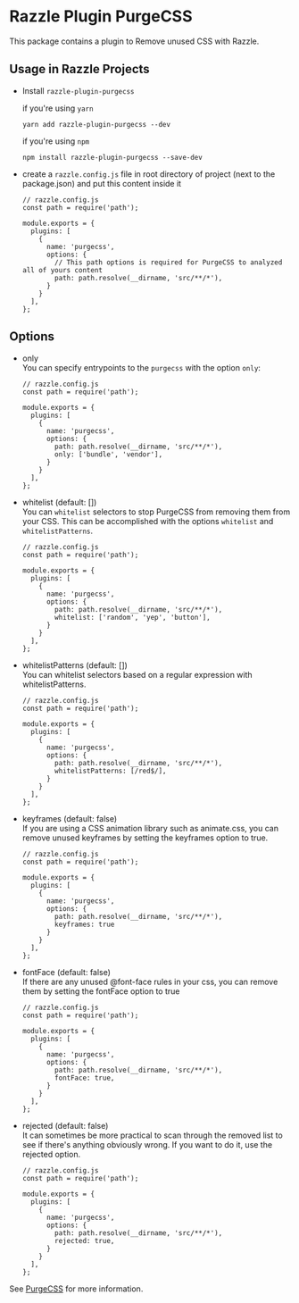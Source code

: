 # Razzle Plugin PurgeCSS

This package contains a plugin to Remove unused CSS with Razzle.

## Usage in Razzle Projects

- Install `razzle-plugin-purgecss`

  if you're using `yarn`

  ```
  yarn add razzle-plugin-purgecss --dev
  ```

  if you're using `npm`

  ```
  npm install razzle-plugin-purgecss --save-dev
  ```

- create a `razzle.config.js` file in root directory of project (next to the package.json) and put this content inside it

  ```
  // razzle.config.js
  const path = require('path');

  module.exports = {
    plugins: [
      {
        name: 'purgecss',
        options: {
          // This path options is required for PurgeCSS to analyzed all of yours content
          path: path.resolve(__dirname, 'src/**/*'),
        }
      }
    ],
  };
  ```

## Options

- only <br>
  You can specify entrypoints to the `purgecss` with the option `only`:

  ```
  // razzle.config.js
  const path = require('path');

  module.exports = {
    plugins: [
      {
        name: 'purgecss',
        options: {
          path: path.resolve(__dirname, 'src/**/*'),
          only: ['bundle', 'vendor'],
        }
      }
    ],
  };
  ```

- whitelist (default: []) <br>
  You can `whitelist` selectors to stop PurgeCSS from removing them from your CSS. This can be accomplished with the options `whitelist` and `whitelistPatterns`.

  ```
  // razzle.config.js
  const path = require('path');

  module.exports = {
    plugins: [
      {
        name: 'purgecss',
        options: {
          path: path.resolve(__dirname, 'src/**/*'),
          whitelist: ['random', 'yep', 'button'],
        }
      }
    ],
  };
  ```

- whitelistPatterns (default: []) <br>
  You can whitelist selectors based on a regular expression with whitelistPatterns.

  ```
  // razzle.config.js
  const path = require('path');

  module.exports = {
    plugins: [
      {
        name: 'purgecss',
        options: {
          path: path.resolve(__dirname, 'src/**/*'),
          whitelistPatterns: [/red$/],
        }
      }
    ],
  };
  ```

- keyframes (default: false) <br>
  If you are using a CSS animation library such as animate.css, you can remove unused keyframes by setting the keyframes option to true.

  ```
  // razzle.config.js
  const path = require('path');

  module.exports = {
    plugins: [
      {
        name: 'purgecss',
        options: {
          path: path.resolve(__dirname, 'src/**/*'),
          keyframes: true
        }
      }
    ],
  };
  ```

- fontFace (default: false) <br>
  If there are any unused @font-face rules in your css, you can remove them by setting the fontFace option to true

  ```
  // razzle.config.js
  const path = require('path');

  module.exports = {
    plugins: [
      {
        name: 'purgecss',
        options: {
          path: path.resolve(__dirname, 'src/**/*'),
          fontFace: true,
        }
      }
    ],
  };
  ```

- rejected (default: false) <br>
  It can sometimes be more practical to scan through the removed list to see if there's anything obviously wrong. If you want to do it, use the rejected option.

  ```
  // razzle.config.js
  const path = require('path');

  module.exports = {
    plugins: [
      {
        name: 'purgecss',
        options: {
          path: path.resolve(__dirname, 'src/**/*'),
          rejected: true,
        }
      }
    ],
  };
  ```

See [PurgeCSS](https://purgecss.com/plugins/webpack.html) for more information.
